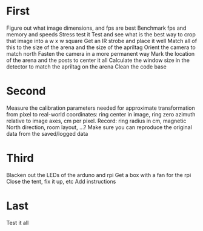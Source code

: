 # First
Figure out what image dimensions, and fps are best
Benchmark fps and memory and speeds
Stress test it
Test and see what is the best way to crop that image into a w x w square
Get an IR strobe and place it well
Match all of this to the size of the arena and the size of the apriltag
Orient the camera to match north
Fasten the camera in a more permanent way
Mark the location of the arena and the posts to center it all
Calculate the window size in the detector to match the apriltag on the arena
Clean the code base

# Second
Measure the calibration parameters needed for approximate transformation from pixel to real-world coordinates: ring center in image, ring zero azimuth relative to image axes, cm per pixel. 
Record: ring radius in cm, magnetic North direction, room layout, ...?
Make sure you can reproduce the original data from the saved/logged data

# Third
Blacken out the LEDs of the arduno and rpi
Get a box with a fan for the rpi
Close the tent, fix it up, etc
Add instructions

# Last
Test it all

